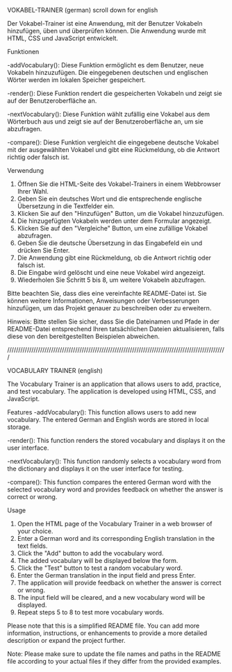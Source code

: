 VOKABEL-TRAINER (german) scroll down for english

Der Vokabel-Trainer ist eine Anwendung, mit der Benutzer Vokabeln hinzufügen, üben und überprüfen können. Die Anwendung wurde mit HTML, CSS und JavaScript entwickelt.

Funktionen

-addVocabulary(): Diese Funktion ermöglicht es dem Benutzer, neue Vokabeln hinzuzufügen. Die eingegebenen deutschen und englischen Wörter werden im lokalen Speicher gespeichert.

-render(): Diese Funktion rendert die gespeicherten Vokabeln und zeigt sie auf der Benutzeroberfläche an.

-nextVocabulary(): Diese Funktion wählt zufällig eine Vokabel aus dem Wörterbuch aus und zeigt sie auf der Benutzeroberfläche an, um sie abzufragen.

-compare(): Diese Funktion vergleicht die eingegebene deutsche Vokabel mit der ausgewählten Vokabel und gibt eine Rückmeldung, ob die Antwort richtig oder falsch ist.

Verwendung

1. Öffnen Sie die HTML-Seite des Vokabel-Trainers in einem Webbrowser Ihrer Wahl.
2. Geben Sie ein deutsches Wort und die entsprechende englische Übersetzung in die Textfelder ein.
3. Klicken Sie auf den "Hinzufügen" Button, um die Vokabel hinzuzufügen.
4. Die hinzugefügten Vokabeln werden unter dem Formular angezeigt.
5. Klicken Sie auf den "Vergleiche" Button, um eine zufällige Vokabel abzufragen.
6. Geben Sie die deutsche Übersetzung in das Eingabefeld ein und drücken Sie Enter.
7. Die Anwendung gibt eine Rückmeldung, ob die Antwort richtig oder falsch ist.
8. Die Eingabe wird gelöscht und eine neue Vokabel wird angezeigt.
9. Wiederholen Sie Schritt 5 bis 8, um weitere Vokabeln abzufragen.

Bitte beachten Sie, dass dies eine vereinfachte README-Datei ist. Sie können weitere Informationen, Anweisungen oder Verbesserungen hinzufügen, um das Projekt genauer zu beschreiben oder zu erweitern.

Hinweis: Bitte stellen Sie sicher, dass Sie die Dateinamen und Pfade in der README-Datei entsprechend Ihren tatsächlichen Dateien aktualisieren, falls diese von den bereitgestellten Beispielen abweichen.

////////////////////////////////////////////////////////////////////////////////////////////////////

VOCABULARY TRAINER (english)

The Vocabulary Trainer is an application that allows users to add, practice, and test vocabulary. The application is developed using HTML, CSS, and JavaScript.

Features
-addVocabulary(): This function allows users to add new vocabulary. The entered German and English words are stored in local storage.

-render(): This function renders the stored vocabulary and displays it on the user interface.

-nextVocabulary(): This function randomly selects a vocabulary word from the dictionary and displays it on the user interface for testing.

-compare(): This function compares the entered German word with the selected vocabulary word and provides feedback on whether the answer is correct or wrong.

Usage

1. Open the HTML page of the Vocabulary Trainer in a web browser of your choice.
2. Enter a German word and its corresponding English translation in the text fields.
3. Click the "Add" button to add the vocabulary word.
4. The added vocabulary will be displayed below the form.
5. Click the "Test" button to test a random vocabulary word.
6. Enter the German translation in the input field and press Enter.
7. The application will provide feedback on whether the answer is correct or wrong.
8. The input field will be cleared, and a new vocabulary word will be displayed.
9. Repeat steps 5 to 8 to test more vocabulary words.

Please note that this is a simplified README file. You can add more information, instructions, or enhancements to provide a more detailed description or expand the project further.

Note: Please make sure to update the file names and paths in the README file according to your actual files if they differ from the provided examples.
